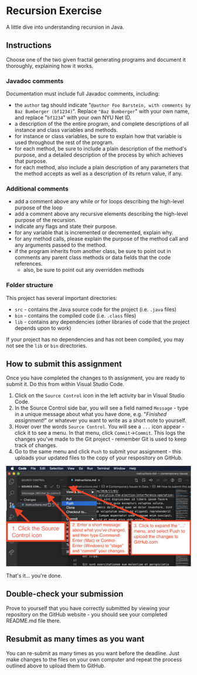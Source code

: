 # Recursion Exercise

A little dive into understanding recursion in Java.

## Instructions

Choose one of the two given fractal generating programs and document it thoroughly, explaining how it works.

### Javadoc comments

Documentation must include full Javadoc comments, including:

- the `author` tag should indicate "`@author Foo Barstein, with comments by Baz Bumberger (bf1234)`". Replace `"Baz Bumberger`" with your own name, and replace "`bf1234`" with your own NYU Net ID.
- a description of the the entire program, and complete descriptions of all instance and class variables and methods.
- for instance or class variables, be sure to explain how that variable is used throughout the rest of the program.
- for each method, be sure to include a plain description of the method's purpose, and a detailed description of the process by which achieves that purpose.
- for each method, also include a plain description of any parameters that the method accepts as well as a description of its return value, if any.

### Additional comments

- add a comment above any while or for loops describing the high-level purpose of the loop
- add a comment above any recursive elements describing the high-level purpose of the recursion.
- indicate any flags and state their purpose.
- for any variable that is incremented or decremented, explain why.
- for any method calls, please explain the purpose of the method call and any arguments passed to the method.
- if the program inherits from another class, be sure to point out in comments any parent class methods or data fields that the code references.
  - also, be sure to point out any overridden methods

### Folder structure

This project has several important directories:

- `src` - contains the Java source code for the project (i.e. `.java` files)
- `bin` - contains the compiled code (i.e. `.class` files)
- `lib` - contains any dependencies (other libraries of code that the project depends upon to work)

If your project has no dependencies and has not been compiled, you may not see the `lib` or `bin` directories.

## How to submit this assignment

Once you have completed the changes to th assignment, you are ready to submit it. Do this from within Visual Studio Code.

1. Click on the `Source Control` icon in the left activity bar in Visual Studio Code.
1. In the Source Control side bar, you will see a field named `Message` - type in a unique message about what you have done, e.g. "_Finished assignment!_" or whatever you want to write as a short note to yourself.
1. Hover over the words `Source Control`. You will see a `...` icon appear - click it to see a menu. In that menu, click `Commit`->`Commit`. This logs the changes you've made to the Git project - remember Git is used to keep track of changes.
1. Go to the same menu and click `Push` to submit your assignment - this uploads your updated files to the copy of your respository on GitHub.

![Push changes to GitHub](./images/how_to_push_changes_to_github_from_vscode.png)

That's it... you're done.

## Double-check your submission

Prove to yourself that you have correctly submitted by viewing your repository on the GitHub website - you should see your completed README.md file there.

## Resubmit as many times as you want

You can re-submit as many times as you want before the deadline. Just make changes to the files on your own computer and repeat the process outlined above to upload them to GitHub.

